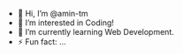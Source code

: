 - 👋 Hi, I’m @amin-tm
- 👀 I’m interested in Coding!
- 🌱 I’m currently learning Web Development.
- ⚡ Fun fact: ...

<!---
amin-tm/amin-tm is a ✨ special ✨ repository because its `README.md` (this file) appears on your GitHub profile.
You can click the Preview link to take a look at your changes.
--->
